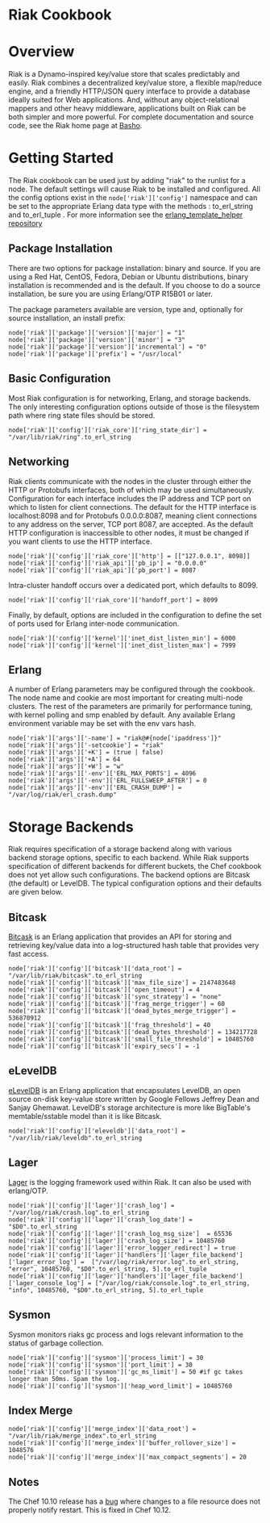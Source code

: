 Riak Cookbook
=============

Overview
========

Riak is a Dynamo-inspired key/value store that scales predictably and easily.  Riak combines a decentralized key/value store, a flexible map/reduce engine, and a friendly HTTP/JSON query interface to provide a database ideally suited for Web applications. And, without any object-relational mappers and other heavy middleware, applications built on Riak can be both simpler and more powerful.  For complete documentation and source code, see the Riak home page at [Basho][1].


Getting Started
===============

The Riak cookbook can be used just by adding "riak" to the runlist for a node.  The default settings will cause Riak to be installed and configured. All the config options exist in the `node['riak']['config']` namespace and can be set to the appropriate Erlang data type with the methods : to_erl_string and to_erl_tuple . For more information see the [erlang_template_helper repository][6] 


Package Installation
--------------------

There are two options for package installation: binary and source.  If you are using a Red Hat, CentOS, Fedora, Debian or Ubuntu distributions, binary installation is recommended and is the default.  If you choose to do a source installation, be sure you are using Erlang/OTP R15B01 or later.

The package parameters available are version, type and, optionally for source installation, an install prefix:

	node['riak']['package']['version']['major'] = "1"
	node['riak']['package']['version']['minor'] = "3"
	node['riak']['package']['version']['incremental'] = "0"
	node['riak']['package']['prefix'] = "/usr/local"


Basic Configuration
-------------------

Most Riak configuration is for networking, Erlang, and storage backends.  The only interesting configuration options outside of those is the filesystem path where ring state files should be stored.

	node['riak']['config']['riak_core']['ring_state_dir'] = "/var/lib/riak/ring".to_erl_string


Networking
----------

Riak clients communicate with the nodes in the cluster through either the HTTP or Protobufs interfaces, both of which may be used simultaneously.  Configuration for each interface includes the IP address and TCP port on which to listen for client connections.  The default for the HTTP interface is localhost:8098 and for Protobufs 0.0.0.0:8087, meaning client connections to any address on the server, TCP port 8087, are accepted.  As the default HTTP configuration is inaccessible to other nodes, it must be changed if you want clients to use the HTTP interface.

	node['riak']['config']['riak_core']['http'] = [["127.0.0.1", 8098]]
	node['riak']['config']['riak_api']['pb_ip'] = "0.0.0.0"
	node['riak']['config']['riak_api']['pb_port'] = 8087

Intra-cluster handoff occurs over a dedicated port, which defaults to 8099.

	node['riak']['config']['riak_core']['handoff_port'] = 8099

Finally, by default, options are included in the configuration to define the set of ports used for Erlang inter-node communication.  

	node['riak']['config']['kernel']['inet_dist_listen_min'] = 6000
	node['riak']['config']['kernel']['inet_dist_listen_max'] = 7999

Erlang
------

A number of Erlang parameters may be configured through the cookbook.  The node name and cookie are most important for creating multi-node clusters.  The rest of the parameters are primarily for performance tuning, with kernel polling and smp enabled by default.  Any available Erlang environment variable may be set with the env vars hash. 

	node['riak']['args']['-name'] = "riak@#{node['ipaddress']}"
	node['riak']['args']['-setcookie'] = "riak"
	node['riak']['args']['+K'] = (true | false)
	node['riak']['args']['+A'] = 64
	node['riak']['args']['+W'] = "w"
	node['riak']['args']['-env']['ERL_MAX_PORTS'] = 4096
	node['riak']['args']['-env']['ERL_FULLSWEEP_AFTER'] = 0
	node['riak']['args']['-env']['ERL_CRASH_DUMP'] = "/var/log/riak/erl_crash.dump"

Storage Backends
================

Riak requires specification of a storage backend along with various backend storage options, specific to each backend.  While Riak supports specification of different backends for different buckets, the Chef cookbook does not yet allow such configurations. The backend options are Bitcask (the default) or LevelDB.  The typical configuration options and their defaults are given below.


Bitcask
-------
[Bitcask][2] is an Erlang application that provides an API for storing and retrieving key/value data into a log-structured hash table that provides very fast access.

	node['riak']['config']['bitcask']['data_root'] = "/var/lib/riak/bitcask".to_erl_string
	node['riak']['config']['bitcask']['max_file_size'] = 2147483648
	node['riak']['config']['bitcask']['open_timeout'] = 4
	node['riak']['config']['bitcask']['sync_strategy'] = "none"
	node['riak']['config']['bitcask']['frag_merge_trigger'] = 60
	node['riak']['config']['bitcask']['dead_bytes_merge_trigger'] = 536870912
	node['riak']['config']['bitcask']['frag_threshold'] = 40
	node['riak']['config']['bitcask']['dead_bytes_threshold'] = 134217728
	node['riak']['config']['bitcask']['small_file_threshold'] = 10485760
	node['riak']['config']['bitcask']['expiry_secs'] = -1


eLevelDB
--------

[eLevelDB][3] is an Erlang application that encapsulates LevelDB, an open source on-disk key-value store written by Google Fellows Jeffrey Dean and Sanjay Ghemawat. LevelDB's storage architecture is more like BigTable's memtable/sstable model than it is like Bitcask.

	node['riak']['config']['eleveldb']['data_root'] = "/var/lib/riak/leveldb".to_erl_string

Lager 
-----

[Lager][4] is the logging framework used within Riak. It can also be used with erlang/OTP. 


	node['riak']['config']['lager']['crash_log'] = "/var/log/riak/crash.log".to_erl_string
	node['riak']['config']['lager']['crash_log_date'] = "$D0".to_erl_string
	node['riak']['config']['lager']['crash_log_msg_size']  = 65536
	node['riak']['config']['lager']['crash_log_size'] = 10485760
	node['riak']['config']['lager']['error_logger_redirect'] = true
	node['riak']['config']['lager']['handlers']['lager_file_backend']['lager_error_log'] =  ["/var/log/riak/error.log".to_erl_string, "error", 10485760, "$D0".to_erl_string, 5].to_erl_tuple
	node['riak']['config']['lager']['handlers']['lager_file_backend']['lager_console_log'] = ["/var/log/riak/console.log".to_erl_string, "info", 10485760, "$D0".to_erl_string, 5].to_erl_tuple

Sysmon 
------

Sysmon monitors riaks gc process and logs relevant information to the status of garbage collection.

	node['riak']['config']['sysmon']['process_limit'] = 30
	node['riak']['config']['sysmon']['port_limit'] = 30
	node['riak']['config']['sysmon']['gc_ms_limit'] = 50 #if gc takes longer than 50ms. Spam the log. 
	node['riak']['config']['sysmon']['heap_word_limit'] = 10485760
	
Index Merge
-----------
	node['riak']['config']['merge_index']['data_root'] = "/var/lib/riak/merge_index".to_erl_string
	node['riak']['config']['merge_index']['buffer_rollover_size'] = 1048576
	node['riak']['config']['merge_index']['max_compact_segments'] = 20
Notes
-----
The Chef 10.10 release has a [bug][5] where changes to a file resource does not properly notify restart. This is fixed in Chef 10.12.



[1]: http://basho.com/
[2]: http://wiki.basho.com/Bitcask 
[3]: http://wiki.basho.com/LevelDB.html
[4]: https://github.com/basho/lager
[5]: http://tickets.opscode.com/browse/CHEF-3125
[6]: https://github.com/basho/erlang_template_helper
